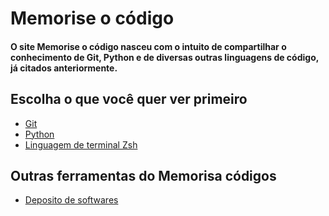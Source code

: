 # Memorise o código
#### O site Memorise o código nasceu com o intuito de compartilhar o conhecimento de Git, Python e de diversas outras linguagens de código, já citados anteriormente.
## Escolha o que você quer ver primeiro
- [Git](https://memorise-codigos.github.io/Git/)
- [Python](https://memorise-codigos.github.io/python/)
- [Linguagem de terminal Zsh](https://memorise-codigos.github.io/Linguagem-zsh/)
## Outras ferramentas do Memorisa códigos
- [Deposito de softwares](https://memorise-codigos.github.io/Deposito-de-apps-incrives/)
